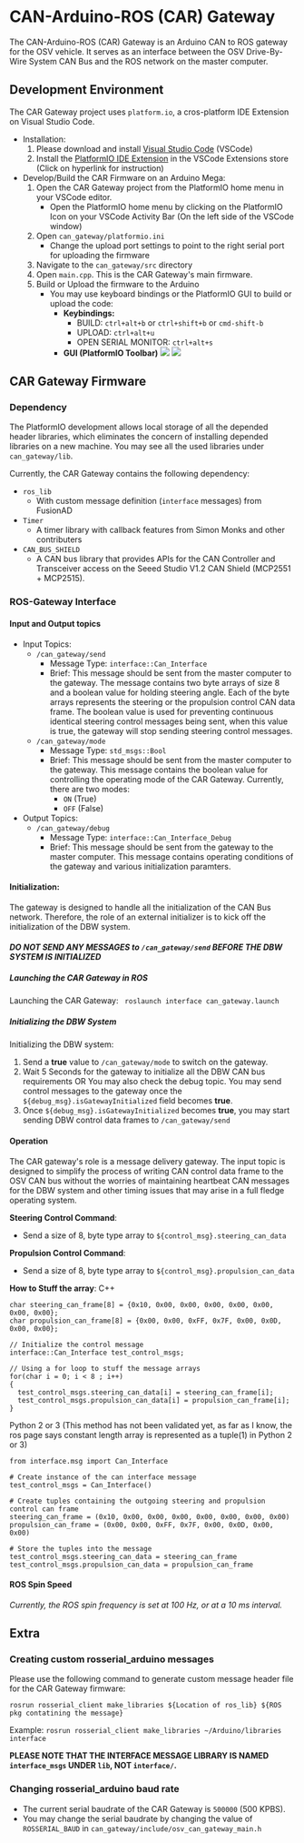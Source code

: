 # CAN-Arduino-ROS (CAR) Gateway
The CAN-Arduino-ROS (CAR) Gateway is an Arduino CAN to ROS gateway for the OSV vehicle. It serves as an interface between the OSV Drive-By-Wire System CAN Bus and the ROS network on the master computer. 

## Development Environment
The CAR Gateway project uses ```platform.io```, a cros-platform IDE Extension on Visual Studio Code.
* Installation:
    1. Please download and install [Visual Studio Code](https://code.visualstudio.com/) (VSCode)
    2. Install the [PlatformIO IDE Extension](https://platformio.org/install/ide?install=vscode) in the VSCode Extensions store (Click on hyperlink for instruction)
* Develop/Build the CAR Firmware on an Arduino Mega:
    1. Open the CAR Gateway project from the PlatformIO home menu in your VSCode editor.
        * Open the PlatformIO home menu by clicking on the PlatformIO Icon on your VSCode Activity Bar (On the left side of the VSCode window)
    2. Open ```can_gateway/platformio.ini```
        * Change the upload port settings to point to the right serial port for uploading the firmware
    3. Navigate to the ```can_gateway/src``` directory
    4. Open ```main.cpp```. This is the CAR Gateway's main firmware.
    5. Build or Upload the firmware to the Arduino
        * You may use keyboard bindings or the PlatformIO GUI to build or upload the code:
            * __Keybindings:__
                * BUILD: ```ctrl+alt+b``` or ```ctrl+shift+b``` or ```cmd-shift-b```
                * UPLOAD: ```ctrl+alt+u```
                * OPEN SERIAL MONITOR: ```ctrl+alt+s```
            * __GUI (PlatformIO Toolbar)__
![](https://docs.platformio.org/en/latest/_images/platformio-ide-vscode-build-project.png) ![](https://i.imgur.com/QSJ5W9w.png)

## CAR Gateway Firmware
### Dependency
The PlatformIO development allows local storage of all the depended header libraries, which eliminates the concern of installing depended libraries on a new machine. You may see all the used libraries under ```can_gateway/lib```.   
  
  Currently, the CAR Gateway contains the following dependency:
  * ```ros_lib``` 
      * With custom message definition (```interface``` messages) from FusionAD
  * ```Timer```
      * A timer library with callback features from Simon Monks and other contributers
  * ```CAN_BUS_SHIELD```
      * A CAN bus library that provides APIs for the CAN Controller and Transceiver access on the Seeed Studio V1.2 CAN Shield (MCP2551 + MCP2515).

### ROS-Gateway Interface
#### Input and Output topics
* Input Topics:
    - ```/can_gateway/send``` 
        - Message Type: ```interface::Can_Interface```
        - Brief: This message should be sent from the master computer to the gateway. The message contains two byte arrays of size 8 and a boolean value for holding steering angle. Each of the byte arrays represents the steering or the propulsion control CAN data frame. The boolean value is used for preventing continuous identical steering control messages being sent, when this value is true, the gateway will stop sending steering control messages.
    - ```/can_gateway/mode```
        - Message Type: ```std_msgs::Bool```
        - Brief: This message should be sent from the master computer to the gateway. This message contains the boolean value for controlling the operating mode of the CAR Gateway. Currently, there are two modes:
            - ```ON``` (True)
            - ```OFF``` (False)
* Output Topics:
    - ```/can_gateway/debug```
        - Message Type: ```interface::Can_Interface_Debug```
        - Brief: This message should be sent from the gateway to the master computer. This message contains operating conditions of the gateway and various initialization paramters.


#### Initialization:
The gateway is designed to handle all the initialization of the CAN Bus network. Therefore, the role of an external initializer is to kick off the initialization of the DBW system.
  
  #### __*DO NOT SEND ANY MESSAGES to ```/can_gateway/send``` BEFORE THE DBW SYSTEM IS INITIALIZED*__

##### *Launching the CAR Gateway in ROS*
  Launching the CAR Gateway:
  ``` roslaunch interface can_gateway.launch```
##### *Initializing the DBW System*
  Initializing the DBW system:
  1. Send a __true__ value to ```/can_gateway/mode``` to switch on the gateway.
  2. Wait 5 Seconds for the gateway to initialize all the DBW CAN bus requirements
  OR
  You may also check the debug topic. You may send control messages to the gateway once the ```${debug_msg}.isGatewayInitialized``` field becomes __true__. 
  3. Once ```${debug_msg}.isGatewayInitialized``` becomes __true__, you may start sending DBW control data frames to ```/can_gateway/send```

#### Operation
The CAR gateway's role is a message delivery gateway. The input topic is designed to simplify the process of writing CAN control data frame to the OSV CAN bus without the worries of maintaining heartbeat CAN messages for the DBW system and other timing issues that may arise in a full fledge operating system.
 
 __Steering Control Command__:
* Send a size of 8, byte type array to ```${control_msg}.steering_can_data```

__Propulsion Control Command__:
* Send a size of 8, byte type array to ```${control_msg}.propulsion_can_data```

__How to Stuff the array__:
C++
```
char steering_can_frame[8] = {0x10, 0x00, 0x00, 0x00, 0x00, 0x00, 0x00, 0x00};
char propulsion_can_frame[8] = {0x00, 0x00, 0xFF, 0x7F, 0x00, 0x0D, 0x00, 0x00};

// Initialize the control message
interface::Can_Interface test_control_msgs;

// Using a for loop to stuff the message arrays
for(char i = 0; i < 8 ; i++)
{
  test_control_msgs.steering_can_data[i] = steering_can_frame[i];
  test_control_msgs.propulsion_can_data[i] = propulsion_can_frame[i];
}
```
Python 2 or 3 (This method has not been validated yet, as far as I know, the ros page says constant length array is represented as a tuple(1) in Python 2 or 3)
```
from interface.msg import Can_Interface

# Create instance of the can interface message
test_control_msgs = Can_Interface()

# Create tuples containing the outgoing steering and propulsion control can frame
steering_can_frame = (0x10, 0x00, 0x00, 0x00, 0x00, 0x00, 0x00, 0x00)
propulsion_can_frame = (0x00, 0x00, 0xFF, 0x7F, 0x00, 0x0D, 0x00, 0x00)

# Store the tuples into the message
test_control_msgs.steering_can_data = steering_can_frame
test_control_msgs.propulsion_can_data = propulsion_can_frame
```
#### ROS Spin Speed
*Currently, the ROS spin frequency is set at 100 Hz, or at a 10 ms interval.*
  
   



## Extra
### Creating custom rosserial_arduino messages
Please use the following command to generate custom message header file for the CAR Gateway firmware:
```
rosrun rosserial_client make_libraries ${Location of ros_lib} ${ROS pkg contatining the message}
```
Example: 
```rosrun rosserial_client make_libraries ~/Arduino/libraries interface```  
  
__PLEASE NOTE THAT THE INTERFACE MESSAGE LIBRARY IS NAMED ```interface_msgs``` UNDER ```lib```, NOT ```interface/```.__  


### Changing rosserial_arduino baud rate
* The current serial baudrate of the CAR Gateway is ```500000``` (500 KPBS).
* You may change the serial baudrate by changing the value of ```ROSSERIAL_BAUD``` in ```can_gateway/include/osv_can_gateway_main.h```
